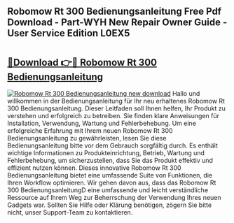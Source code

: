 ## Robomow Rt 300 Bedienungsanleitung Free Pdf Download - Part-WYH New Repair Owner Guide - User Service Edition L0EX5

# <h2><a href="http://df4839k.blite.top/?on=Robomow+Rt+300+Bedienungsanleitung">🔗Download 👉🔴 Robomow Rt 300 Bedienungsanleitung</a></h2>

[![Robomow Rt 300 Bedienungsanleitung new download](https://i.imgur.com/lujVjoI.png)](http://df4839k.blite.top/?on=Robomow+Rt+300+Bedienungsanleitung)
Hallo und willkommen in der Bedienungsanleitung für Ihr neu erhaltenes Robomow Rt 300 Bedienungsanleitung. Dieser Leitfaden soll Ihnen helfen, Ihr Produkt zu verstehen und erfolgreich zu betreiben. Sie finden klare Anweisungen für Installation, Verwendung, Wartung und Fehlerbehebung. Um eine erfolgreiche Erfahrung mit Ihrem neuen Robomow Rt 300 Bedienungsanleitung zu gewährleisten, lesen Sie diese Bedienungsanleitung bitte vor dem Gebrauch sorgfältig durch. Es enthält wichtige Informationen zu Produkteinrichtung, Betrieb, Wartung und Fehlerbehebung, um sicherzustellen, dass Sie das Produkt effektiv und effizient nutzen können. Dieses innovative Robomow Rt 300 Bedienungsanleitung bietet eine umfassende Suite von Funktionen, die Ihren Workflow optimieren. Wir gehen davon aus, dass das Robomow Rt 300 BedienungsanleitungD eine umfassende und leicht verständliche Ressource auf Ihrem Weg zur Beherrschung der Verwendung Ihres neuen Gadgets war. Sollten Sie Hilfe oder Klärung benötigen, zögern Sie bitte nicht, unser Support-Team zu kontaktieren.
